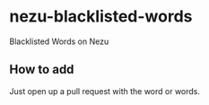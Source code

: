 # nezu-blacklisted-words
Blacklisted Words on Nezu

## How to add
Just open up a pull request with the word or words.
